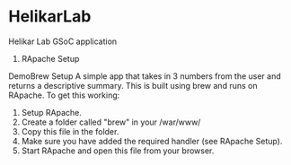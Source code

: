 # HelikarLab

Helikar Lab GSoC application

1. RApache Setup

DemoBrew Setup
A simple app that takes in 3 numbers from the user and returns a descriptive summary.
This is built using brew and runs on RApache.
To get this working:
1. Setup RApache.
2. Create a folder called "brew" in your /war/www/
3. Copy this file in the folder.
4. Make sure you have added the required handler (see RApache Setup). 
5. Start RApache and open this file from your browser.
